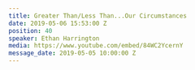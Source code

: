 ```yaml
---
title: Greater Than/Less Than...Our Circumstances
date: 2019-05-06 15:53:00 Z
position: 40
speaker: Ethan Harrington
media: https://www.youtube.com/embed/84WC2YcernY
message_date: 2019-05-05 10:00:00 Z
---
```


